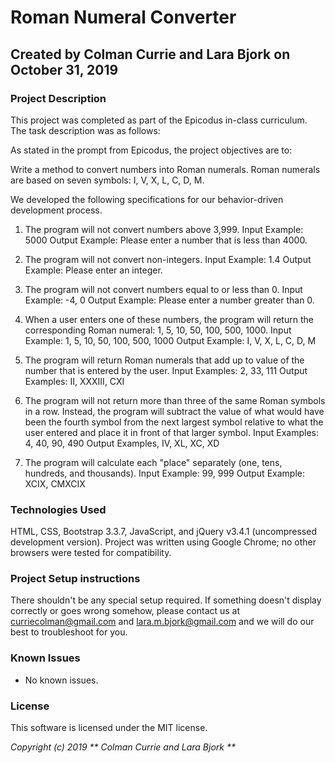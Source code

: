 # Roman Numeral Converter

## Created by Colman Currie and Lara Bjork on October 31, 2019

### Project Description
This project was completed as part of the Epicodus in-class curriculum. The task description was as follows:

As stated in the prompt from Epicodus, the project objectives are to:

Write a method to convert numbers into Roman numerals. Roman numerals are based on seven symbols: I, V, X, L, C, D, M.

We developed the following specifications for our behavior-driven development process.

1. The program will not convert numbers above 3,999.
Input Example: 5000
Output Example: Please enter a number that is less than 4000.

2. The program will not convert non-integers.
Input Example: 1.4
Output Example: Please enter an integer.

3. The program will not convert numbers equal to or less than 0.
Input Example: -4, 0
Output Example: Please enter a number greater than 0.

4. When a user enters one of these numbers, the program will return the corresponding Roman numeral: 1, 5, 10, 50, 100, 500, 1000.
Input Example: 1, 5, 10, 50, 100, 500, 1000
Output Example: I, V, X, L, C, D, M

5. The program will return Roman numerals that add up to value of the number that is entered by the user.
Input Examples: 2, 33, 111
Output Examples: II, XXXIII, CXI

6. The program will not return more than three of the same Roman symbols in a row. Instead, the program will subtract the value of what would have been the fourth symbol from the next largest symbol relative to what the user entered and place it in front of that larger symbol.
Input Examples: 4, 40, 90, 490
Output Examples, IV, XL, XC, XD

7. The program will calculate each "place" separately (one, tens, hundreds, and thousands).
Input Example: 99, 999
Output Example: XCIX, CMXCIX



### Technologies Used
HTML, CSS, Bootstrap 3.3.7, JavaScript, and jQuery v3.4.1 (uncompressed development version).
Project was written using Google Chrome; no other browsers were tested for compatibility.

### Project Setup instructions
There shouldn't be any special setup required. If something doesn't display correctly or goes wrong somehow, please contact us at <curriecolman@gmail.com> and <lara.m.bjork@gmail.com> and we will do our best to troubleshoot for you.

### Known Issues
* No known issues.



### License
This software is licensed under the MIT license.

_Copyright (c) 2019 ** Colman Currie and Lara Bjork **_
